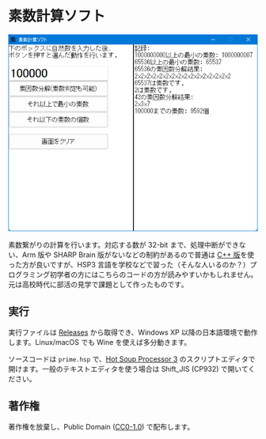 # 素数計算ソフト

![](image.png)

素数繋がりの計算を行います。対応する数が 32-bit まで、処理中断ができない、Arm 版や SHARP Brain 版がないなどの制約があるので普通は [C++ 版](https://github.com/watamario15/prime-calculator)を使った方が良いですが、HSP3 言語を学校などで習った（そんな人いるのか？）プログラミング初学者の方にはこちらのコードの方が読みやすいかもしれません。元は高校時代に部活の見学で課題として作ったものです｡

## 実行

実行ファイルは [Releases](../../releases) から取得でき、Windows XP 以降の日本語環境で動作します。Linux/macOS でも Wine を使えば多分動きます。

ソースコードは `prime.hsp` で、[Hot Soup Processor 3](https://hsp.tv) のスクリプトエディタで開けます。一般のテキストエディタを使う場合は Shift_JIS (CP932) で開いてください。

## 著作権

著作権を放棄し、Public Domain ([CC0-1.0](LICENSE)) で配布します。
